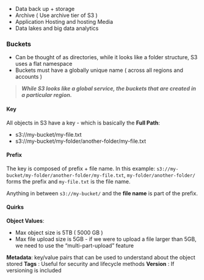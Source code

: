 - Data back up + storage
- Archive ( Use archive tier of S3 )
- Application Hosting and hosting Media
- Data lakes and big data analytics

### Buckets
- Can be thought of as directories, while it looks like a folder structure, S3 uses a flat namespace
- Buckets must have a globally unique name ( across all regions and accounts )

> ***While S3 looks like a global service, the buckets that are created in a particular region.*** 

#### Key
All objects in S3 have a key - which is basically the  **Full Path**:
- s3://my-bucket/my-file.txt
- s3://my-bucket/my-folder/another-folder/my-file.txt

#### Prefix 
The key is composed of prefix + file name. In this example:  `s3://my-bucket/my-folder/another-folder/my-file.txt`,  `my-folder/another-folder/` forms the prefix and `my-file.txt` is the file name. 

Anything in between  `s3://my-bucket/` and the **file name** is part of the prefix.

#### Quirks
**Object Values**:
- Max object size is 5TB ( 5000 GB )
- Max file upload size is 5GB - if we were to upload a file larger than 5GB, we need to use the “multi-part-upload” feature

**Metadata**: key/value pairs that can be used to understand about the object stored
**Tags** : Useful for security and lifecycle methods
**Version** : If versioning is included